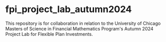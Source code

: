 # fpi_project_lab_autumn2024
This repository is for collaboration in relation to the University of Chicago Masters of Science in Financial Mathematics Program's Autumn 2024 Project Lab for Flexible Plan Investments.
